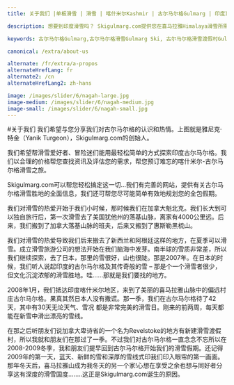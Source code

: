 ```yaml
---
title: 关于我们 |单板滑雪 | 滑雪 | 喀什米尔Kashmir | 古尔马尔格Gulmarg | 印度India | Skigulmarg.com

description: 想要到印度滑雪吗？ Skigulmarg.com提供您在喜马拉雅Himalaya滑雪所需资讯。我们能以合理价格规划您的古尔马尔格Gulmarg 滑雪之旅。

keywords: 古尔马尔格Gulmarg,古尔马尔格滑雪Gulmarg Ski, 古尔马尔格滑雪渡假村Gulmarg Ski Resort, 喀什米尔滑雪Skiing in the Himalayas, 印度滑雪Skiing in India, 喜马拉雅Himalaya, 喀什米尔Kashmir, Skigulmarg.com

canonical: /extra/about-us

alternate: /fr/extra/a-propos
alternateHrefLang: fr
alternate2: /cn
alternateHrefLang2: zh-hans

image: /images/slider/6/nagah-large.jpg
image-medium: /images/slider/6/nagah-medium.jpg
image-small: /images/slider/6/nagah-small.jpg
---
```


#关于我们
我们希望与您分享我们对古尔马尔格的认识和热情。上图就是雅尼克·特金（Yanik Turgeon），Skigulmarg.com的创始人。

我们希望帮滑雪爱好者、冒险迷们能用最轻松简单的方式探索印度古尔马尔格。我们以合理的价格帮您查找资讯及评估您的需求，帮您预订难忘的喀什米尔-古尔马尔格滑雪之旅。

Skigulmarg.com可以帮您轻松搞定这一切...我们有完善的网站，提供有关古尔马尔格滑雪胜地的全面信息，我们还可帮您尽可能简单有效地规划您的全包假期。

我们对滑雪的热爱开始于我们小时候，那时候我们在加拿大魁北克。我们长大到可以独自旅行后，第一次滑雪去了美国犹他州的落基山脉，离家有4000公里远。后来，我们搬到了加拿大落基山脉的班夫，后来又搬到了惠斯勒黑梳山。

我们对滑雪的热爱导致我们后来搬去了新西兰和阿根廷这样的地方，在夏季可以滑雪。成立滑雪旅游公司的想法开始在我们脑海中发芽。南半球的雪质非常差，所以我们继续探索，去了日本，那里的雪很好，山也很陡。那是2007年。在日本的时候，我们听人说起印度的古尔马尔格及其传奇般的雪 – 那是个一个滑雪者很少，但文化沉淀浓郁的滑雪胜地。哇......那就是我们要找的地方。

2008年1月，我们抵达印度喀什米尔地区，来到了美丽的喜马拉雅山脉中的偏远村庄古尔马尔格。果真其然日本人没有撒谎。那一季，我们在古尔马尔格待了42天，其中有30天无论天气、雪况 都是非常完美的滑雪日。刚来的前两周，每天都能在新雪中滑出漂亮的雪线。

在那之后听朋友们说加拿大卑诗省的一个名为Revelstoke的地方有新建滑雪渡假村，所以我就和朋友们在那过了一季。不过我们对古尔马尔格一直念念不忘所以在2008-2009冬季，我和朋友们提早回到古尔马尔格开始我们的滑雪假期。还记得2009年的第一天，蓝天、新鲜的雪和深厚的雪线式印我们印入眼帘的第一画面。那年冬天后，喜马拉雅山成为我冬天的另一个家!心想在享受之余也想与同好者分享这有深度的滑雪国度........这正是Skigulmarg.com诞生的原因。
